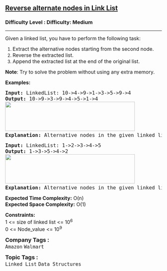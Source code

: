 <h2><a href="https://www.geeksforgeeks.org/problems/given-a-linked-list-reverse-alternate-nodes-and-append-at-the-end/1?page=4&category=Linked%20List&sortBy=difficulty">Reverse alternate nodes in Link List</a></h2><h3>Difficulty Level : Difficulty: Medium</h3><hr><div class="problems_problem_content__Xm_eO"><p><span style="font-size: 12pt;">Given a linked list, you have to perform&nbsp;the following task:</span></p>
<ol>
<li><span style="font-size: 12pt;">Extract the alternative nodes starting from the second node.</span></li>
<li><span style="font-size: 12pt;">Reverse the extracted list.</span></li>
<li><span style="font-size: 12pt;">Append the extracted list at the end of the original list.</span></li>
</ol>
<p><span style="font-size: 12pt;"><strong>Note</strong>: Try to solve the problem without using any extra memory.</span></p>
<p><span style="font-size: 12pt;"><strong>Examples:</strong></span></p>
<pre><span style="font-size: 12pt;"><strong>Input: </strong>LinkedList: 10-&gt;4-&gt;9-&gt;1-&gt;3-&gt;5-&gt;9-&gt;4
<strong>Output: </strong>10-&gt;9-&gt;3-&gt;9-&gt;4-&gt;5-&gt;1-&gt;4<br><img src="https://media.geeksforgeeks.org/img-practice/prod/addEditProblem/700006/Web/Other/blobid0_1723815304.png" width="417" height="94"><strong>
Explanation: </strong>Alternative nodes in the given linked list are 4,1,5,4. Reversing the alternative nodes from the given list, and then appending them to the end of the list results in a list 10-&gt;9-&gt;3-&gt;9-&gt;4-&gt;5-&gt;1-&gt;4.
</span></pre>
<pre><span style="font-size: 12pt;"><strong>Input: </strong>LinkedList: 1-&gt;2-&gt;3-&gt;4-&gt;5
<strong>Output: </strong>1-&gt;3-&gt;5-&gt;4-&gt;2 <br><img src="https://media.geeksforgeeks.org/img-practice/prod/addEditProblem/700006/Web/Other/blobid1_1723815319.png" width="417" height="94"><strong>
Explanation: </strong>Alternative nodes in the given linked list are 2 and 4. Reversing the alternative nodes from the given list, and then appending them to the end of the list results in a list of 1-&gt;3-&gt;5-&gt;4-&gt;2.</span></pre>
<p><span style="font-size: 12pt;"><strong>Expected Time Complexity:</strong> O(n)<br><strong>Expected Space&nbsp;</strong><strong style="font-family: -apple-system, BlinkMacSystemFont, 'Segoe UI', Roboto, Oxygen, Ubuntu, Cantarell, 'Open Sans', 'Helvetica Neue', sans-serif;">Complexity</strong><strong style="font-family: -apple-system, BlinkMacSystemFont, 'Segoe UI', Roboto, Oxygen, Ubuntu, Cantarell, 'Open Sans', 'Helvetica Neue', sans-serif;">:</strong><span style="font-family: -apple-system, BlinkMacSystemFont, 'Segoe UI', Roboto, Oxygen, Ubuntu, Cantarell, 'Open Sans', 'Helvetica Neue', sans-serif;">&nbsp;O(1)</span></span></p>
<p><span style="font-size: 12pt;"><strong>Constraints:</strong><br>1 &lt;= size of linked list &lt;= 10<sup>6</sup><br>0 &lt;= Node_value &lt;= 10<sup>9</sup></span></p></div><p><span style=font-size:18px><strong>Company Tags : </strong><br><code>Amazon</code>&nbsp;<code>Walmart</code>&nbsp;<br><p><span style=font-size:18px><strong>Topic Tags : </strong><br><code>Linked List</code>&nbsp;<code>Data Structures</code>&nbsp;
